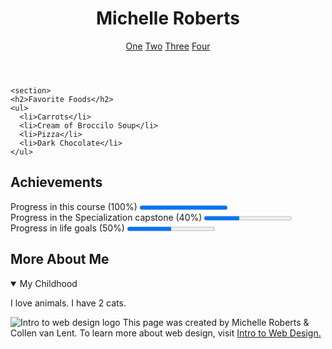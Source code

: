 <!DOCTYPE html>

<head>
    <meta charset="UTF-8">
  <meta name="author" content="Michelle Roberts">
  <title>Michelle Roberts</title>
</head>

<body>
   <header>
    <h1>Michelle Roberts</h1>
    <nav>
      <a href="http://www.coursera.org" target="_blank">One</a>
      <a href="https://www.yahoo.com/" target="_blank">Two</a>
      <a href="https://www.youtubecom/" target="_blank">Three</a>
      <a href="https://codepen.io/ni3bobade/" target="_blank">Four</a>
    </nav>
  </header>

    <section>
    <h2>Favorite Foods</h2>
    <ul>
      <li>Carrots</li>
      <li>Cream of Broccilo Soup</li>
      <li>Pizza</li>
      <li>Dark Chocolate</li>
    </ul>
  </section>

   <section>
    <h2>Achievements</h2>
    <p>Progress in this course (100%)
      <progress value="1"></progress><br> Progress in the Specialization capstone (40%)
      <progress value="40" max="100"></progress><br> Progress in life goals (50%)
      <progress value="50" max="100"></progress>
    </p>
  </section>

   <section>
    <h2>More About Me</h2>
    <details open>
      <summary>My Childhood</summary>
      <p>I love animals. I have 2 cats. </p>
    </details>
  </section>

   <footer>
    <p>
      <img src="http://www.intro-webdesign.com/images/newlogo.png" alt="Intro to web design logo"> This page was created by Michelle Roberts  &amp; Collen van Lent. To learn more about web design, visit <a href="http://www.intro-webdesign.com/">Intro to Web Design.</a>
    </p>
  </footer>

</body>

</html>
